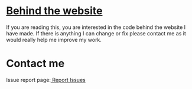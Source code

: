 # <a href="https://acegoal07.github.io" target="_blank">Behind the website</a>

If you are reading this, you are interested in the code behind the website I have made.
If there is anything I can change or fix please contact me as it would really help me improve my work.

# Contact me 

Issue report page:<a href="https://github.com/acegoal07/github.io/issues/new?template=feature_suggetion.md" target="_blank"> Report Issues<a>
